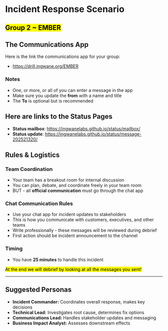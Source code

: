 # Incident Response Scenario

## <mark>Group 2 ~ EMBER</mark>

## The Communications App

Here is the link the communications app for your group:

- https://drill.ingwane.org/EMBER

### Notes

- One, or more, or all of you can enter a message in the app
- Make sure you update the **from** with a name and title
- The **To** is optional but is recommended

## Here are links to the Status Pages

- **Status mailbox**: https://ingwanelabs.github.io/status/mailbox/
- **Status update**: https://ingwanelabs.github.io/status/message-202521320/

## Rules & Logistics

### Team Coordination

- Your team has a breakout room for internal discussion
- You can plan, debate, and coordinate freely in your team room
- BUT - all **official communication** must go through the chat app

### Chat Communication Rules

- Use your chat app for incident updates to stakeholders
- This is how you communicate with customers, executives, and other teams
- Write professionally - these messages will be reviewed during debrief
- First action should be incident announcement to the channel

### Timing

- You have **25 minutes** to handle this incident

<mark>At the end we will debrief by looking at all the messages you sent!</mark>

---

## Suggested Personas

- **Incident Commander:** Coordinates overall response, makes key decisions
- **Technical Lead:** Investigates root cause, determines fix options  
- **Communications Lead:** Handles stakeholder updates and messaging
- **Business Impact Analyst:** Assesses downstream effects


